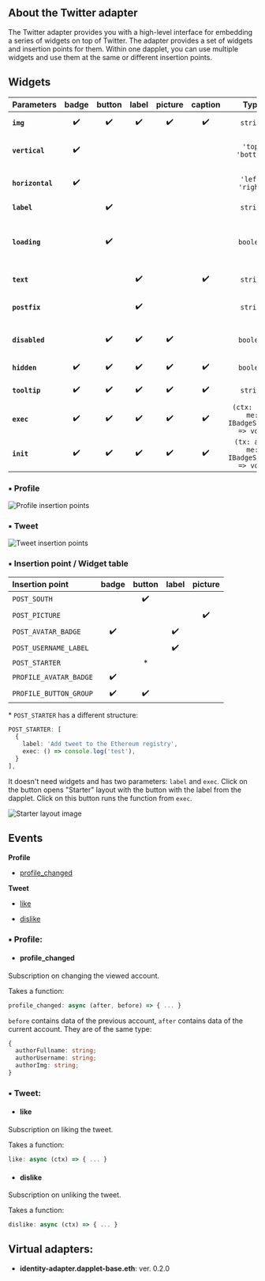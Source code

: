 ## About the Twitter adapter

The Twitter adapter provides you with a high-level interface for embedding a series of widgets on top of Twitter. The adapter provides a set of widgets and insertion points for them. Within one dapplet, you can use multiple widgets and use them at the same or different insertion points.

## Widgets

| Parameters       | badge  | button | label  | picture | caption |       Type                            | Description         |
|:---------------- |:------:|:------:|:------:|:-------:|:-------:|:-------------------------------------:|:------------------- |
| **`img`**        |   ✔️    |   ✔️    |   ✔️    |   ✔️     |   ✔️     | `string`                              | a path to the image |
| **`vertical`**   |   ✔️    |        |        |         |         | `'top'` `'bottom'`                    | sets a vertical position |
| **`horizontal`** |   ✔️    |        |        |         |         | `'left'` `'right'`                    | sets a horizontal position |
| **`label`**      |        |   ✔️    |        |         |         | `string`                              | sets a label |
| **`loading`**    |        |   ✔️    |        |         |         | `boolean`                             | sets the loading icon instead of **img** |
| **`text`**       |        |        |   ✔️    |         |   ✔️     | `string`                              | adds the text |
| **`postfix`**    |        |        |   ✔️    |         |         | `string`                              | adds a postfix to **text** |
| **`disabled`**   |        |   ✔️    |   ✔️    |    ✔️    |         | `boolean`                             | makes the widget disabled |
| **`hidden`**     |   ✔️    |   ✔️    |   ✔️    |    ✔️    |   ✔️     | `boolean`                             | hides the widget |
| **`tooltip`**    |   ✔️    |   ✔️    |   ✔️    |    ✔️    |   ✔️     | `string`                              | adds a tooltip |
| **`exec`**       |   ✔️    |   ✔️    |   ✔️    |    ✔️    |   ✔️     | `(ctx: any, me: IBadgeState) => void` | action on click |
| **`init`**       |   ✔️    |   ✔️    |   ✔️    |    ✔️    |   ✔️     | `(tx: any, me: IBadgeState) => void`  | action through initialisation |

### ▪ Profile

  ![Profile insertion points](/img/a_twitter_10.png)

### ▪ Tweet

  ![Tweet insertion points](/img/a_twitter_11.png)

### ▪ Insertion point / Widget table

  | Insertion point        | badge  | button | label  | picture |
  |:---------------------- |:------:|:------:|:------:|:-------:|
  | `POST_SOUTH`           |        |   ✔️    |        |         |
  | `POST_PICTURE`         |        |        |        |   ✔️     |
  | `POST_AVATAR_BADGE`    |   ✔️    |        |   ✔️    |         |
  | `POST_USERNAME_LABEL`  |        |        |   ✔️    |         |
  | `POST_STARTER`         |        |   *    |        |         |
  | `PROFILE_AVATAR_BADGE` |   ✔️    |        |        |         |
  | `PROFILE_BUTTON_GROUP` |   ✔️    |   ✔️    |        |         |

  \* `POST_STARTER` has a different structure:

  ```ts
  POST_STARTER: [
    {
      label: 'Add tweet to the Ethereum registry',
      exec: () => console.log('test'),
    }
  ],
  ```
  It doesn't need widgets and has two parameters: `label` and `exec`.
  Click on the button opens "Starter" layout with the button with the label from the dapplet.
  Click on this button runs the function from `exec`.

  ![Starter layout image](/img/a_twitter_12.png)

## Events

**Profile**

- [profile_changed](/docs/adapters-twitter#profile_changed)

**Tweet**

- [like](/docs/adapters-twitter#like)

- [dislike](/docs/adapters-twitter#dislike)

### ▪ Profile:

  * #### profile_changed

  Subscription on changing the viewed account.

  Takes a function:

  ```ts
  profile_changed: async (after, before) => { ... }
  ```

  `before` contains data of the previous account, `after` contains data of the current account.
  They are of the same type:

  ```ts
  {
    authorFullname: string;
    authorUsername: string;
    authorImg: string;
  }
  ```

### ▪ Tweet:

  * #### like

  Subscription on liking the tweet.

  Takes a function:

  ```ts
  like: async (ctx) => { ... }
  ```

  * #### dislike

  Subscription on unliking the tweet.

  Takes a function:

  ```ts
  dislike: async (ctx) => { ... }
  ```

## Virtual adapters:

- **identity-adapter.dapplet-base.eth**: ver. 0.2.0
